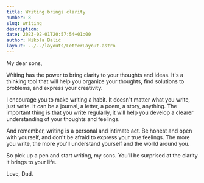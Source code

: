 ```yaml
---
title: Writing brings clarity
number: 8
slug: writing
description:
date: 2023-02-01T20:57:54+01:00
author: Nikola Balić
layout: ../../layouts/LetterLayout.astro
---
```


My dear sons,

Writing has the power to bring clarity to your thoughts and ideas. It's a thinking tool that will help you organize your thoughts, find solutions to problems, and express your creativity.

I encourage you to make writing a habit. It doesn't matter what you write, just write. It can be a journal, a letter, a poem, a story, anything. The important thing is that you write regularly, it will help you develop a clearer understanding of your thoughts and feelings.

And remember, writing is a personal and intimate act. Be honest and open with yourself, and don't be afraid to express your true feelings. The more you write, the more you'll understand yourself and the world around you.

So pick up a pen and start writing, my sons. You'll be surprised at the clarity it brings to your life.

Love, Dad.
